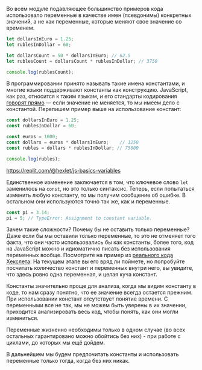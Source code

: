 
Во всем модуле подавляющее большинство примеров кода использовало переменные в качестве имен (псевдонимы) конкретных значений, а не как переменные, которые меняют свое значение со временем.

```javascript
let dollarsInEuro = 1.25;
let rublesInDollar = 60;

let dollarsCount = 50 * dollarsInEuro; // 62.5
let rublesCount = dollarsCount * rublesInDollar; // 3750

console.log(rublesCount);
```

В программировании принято называть такие имена константами, и многие языки поддерживают константы как конструкцию. JavaScript, как раз, относится к таким языкам, и его стандарты кодирования [говорят прямо](https://eslint.org/docs/rules/prefer-const) — если значение не меняется, то мы имеем дело с константой. Перепишем пример выше на использование констант:

```javascript
const dollarsInEuro = 1.25;
const rublesInDollar = 60;

const euros = 1000;
const dollars = euros * dollarsInEuro;    // 1250
const rubles = dollars * rublesInDollar; // 75000

console.log(rubles);
```

https://replit.com/@hexlet/js-basics-variables

Единственное изменение заключается в том, что ключевое слово `let` заменилось на `const`, но это только синтаксис. Теперь, если попытаться изменить любую константу, то мы получим сообщение об ошибке. В остальном они используются точно так же, как и переменные.

```javascript
const pi = 3.14;
pi = 5; // TypeError: Assignment to constant variable.
```

Зачем такие сложности? Почему бы не оставить только переменные? Даже если бы мы оставили только переменные, то это не отменяет того факта, что они часто использовались бы как константы, более того, код на JavaScript можно и идиоматично писать без использования переменных вообще. Посмотрите на пример из [реального кода Хекслета](https://github.com/Hexlet/hexlet-exercise-kit/blob/main/import-documentation/index.js). На текущем этапе вы его вряд ли поймете, но попробуйте посчитать количество констант и переменных внутри него, вы увидите, что здесь ровно одна переменная, и целая куча констант.

Константы значительно проще для анализа, когда мы видим константу в коде, то нам сразу понятно, что ее значение всегда остается прежним. При использовании констант отсутствует понятие времени. С переменными все не так, мы не можем быть уверены в их значении, приходится анализировать весь код, чтобы понять, как они могли измениться.

Переменные жизненно необходимы только в одном случае (во всех остальных гарантировано можно обойтись без них) - при работе с циклами, до которых мы ещё дойдем.

В дальнейшем мы будем предпочитать константы и использовать переменные только тогда, когда без них никак.
